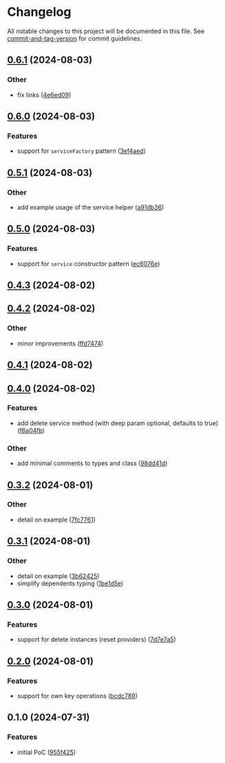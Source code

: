 # Changelog

All notable changes to this project will be documented in this file. See [commit-and-tag-version](https://github.com/absolute-version/commit-and-tag-version) for commit guidelines.

## [0.6.1](https://github.com/esroyo/bottlexs/compare/v0.6.0...v0.6.1) (2024-08-03)


### Other

* fix links ([4e6ed09](https://github.com/esroyo/bottlexs/commit/4e6ed09ecf3dfe267e2433ed459c37d7a457051a))

## [0.6.0](https://github.com/esroyo/bottlexs/compare/v0.5.1...v0.6.0) (2024-08-03)


### Features

* support for `serviceFactory` pattern ([3ef4aed](https://github.com/esroyo/bottlexs/commit/3ef4aed4c27896640882b7b5a608fddf23b7ab03))

## [0.5.1](https://github.com/esroyo/bottlexs/compare/v0.5.0...v0.5.1) (2024-08-03)


### Other

* add example usage of the service helper ([a91db36](https://github.com/esroyo/bottlexs/commit/a91db36db59e6d679fabd6485630a31631b37b73))

## [0.5.0](https://github.com/esroyo/bottlexs/compare/v0.4.3...v0.5.0) (2024-08-03)


### Features

* support for `service` constructor pattern ([ec6076e](https://github.com/esroyo/bottlexs/commit/ec6076ec205c8ab3161ecf4cae23649bb971e9d0))

## [0.4.3](https://github.com/esroyo/bottlexs/compare/v0.4.2...v0.4.3) (2024-08-02)

## [0.4.2](https://github.com/esroyo/bottlexs/compare/v0.4.1...v0.4.2) (2024-08-02)


### Other

* minor improvements ([ffd7474](https://github.com/esroyo/bottlexs/commit/ffd74741938a51c348498a7ec969723331cde8e7))

## [0.4.1](https://github.com/esroyo/bottlexs/compare/v0.4.0...v0.4.1) (2024-08-02)

## [0.4.0](https://github.com/esroyo/bottlexs/compare/v0.3.2...v0.4.0) (2024-08-02)


### Features

* add delete service method (with deep param optional, defaults to true) ([f6a04fb](https://github.com/esroyo/bottlexs/commit/f6a04fbede002794262754e5b5eafa8231be84b2))


### Other

* add minimal comments to types and class ([98dd41d](https://github.com/esroyo/bottlexs/commit/98dd41df696da06196bba5530f1e5a0b5e3b96a1))

## [0.3.2](https://github.com/esroyo/bottlexs/compare/v0.3.1...v0.3.2) (2024-08-01)


### Other

* detail on example ([7fc7761](https://github.com/esroyo/bottlexs/commit/7fc77614e6398e289da6901ae1b11214cca61822))

## [0.3.1](https://github.com/esroyo/bottlexs/compare/v0.3.0...v0.3.1) (2024-08-01)


### Other

* detail on example ([3b62425](https://github.com/esroyo/bottlexs/commit/3b6242531fb51a3316b9b5f558eba0482616c484))
* simplify dependents typing ([1be1d5e](https://github.com/esroyo/bottlexs/commit/1be1d5efb34a0168ac622298c2ef3be110a44ad6))

## [0.3.0](https://github.com/esroyo/bottlexs/compare/v0.2.0...v0.3.0) (2024-08-01)


### Features

* support for delete instances (reset providers) ([7d7e7a5](https://github.com/esroyo/bottlexs/commit/7d7e7a5a8c1afcebf3611919a1a10f7cd2a64033))

## [0.2.0](https://github.com/esroyo/bottlexs/compare/v0.1.0...v0.2.0) (2024-08-01)


### Features

* support for own key operations ([bcdc789](https://github.com/esroyo/bottlexs/commit/bcdc789537ff7665ff02535b41fc2ca761edaa7e))

## 0.1.0 (2024-07-31)


### Features

* initial PoC ([955f425](https://github.com/esroyo/bottlexs/commit/955f425993823225137553b440247a826d29f5b0))
